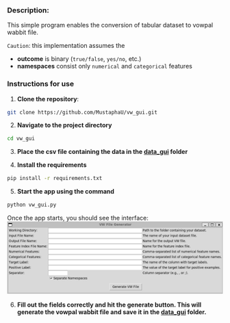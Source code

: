 ### Description:
This simple program enables the conversion of tabular dataset to vowpal wabbit file.

`Caution`: this implementation assumes the 
* **outcome** is binary (`true/false`, `yes/no`, etc.)
* **namespaces** consist only `numerical` and `categorical` features


### Instructions for use

1. **Clone the repository**:
```bash
git clone https://github.com/MustaphaU/vw_gui.git
```

2. **Navigate to the project directory**
```bash
cd vw_gui
```

3. **Place the csv file containing the data in the [data_gui](./data) folder**

4. **Install the requirements**
```bash
pip install -r requirements.txt
```
5. **Start the app using the command**
```bash
python vw_gui.py
```
Once the app starts, you should see the interface:
![The Interface](./static/vw_gui_interface.png)

6. **Fill out the fields correctly and hit the generate button. This will generate the vowpal wabbit file and save it in the [data_gui](./data_gui) folder.**



